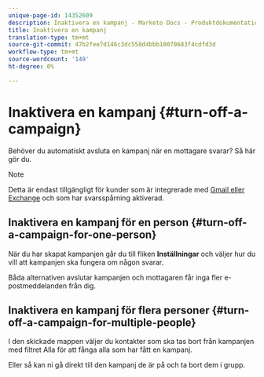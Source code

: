 ```yaml
---
unique-page-id: 14352609
description: Inaktivera en kampanj - Marketo Docs - Produktdokumentation
title: Inaktivera en kampanj
translation-type: tm+mt
source-git-commit: 47b2fee7d146c3dc558d4bbb10070683f4cdfd3d
workflow-type: tm+mt
source-wordcount: '149'
ht-degree: 0%

---
```



# Inaktivera en kampanj {#turn-off-a-campaign}

Behöver du automatiskt avsluta en kampanj när en mottagare svarar? Så här gör du.

>[!NOTE]
>
>Detta är endast tillgängligt för kunder som är integrerade med [Gmail eller Exchange](https://toutapp.com/next#settings/email-tracking) och som har svarsspårning aktiverad.

## Inaktivera en kampanj för en person {#turn-off-a-campaign-for-one-person}

När du har skapat kampanjen går du till fliken **Inställningar** och väljer hur du vill att kampanjen ska fungera om någon svarar.

Båda alternativen avslutar kampanjen och mottagaren får inga fler e-postmeddelanden från dig.

## Inaktivera en kampanj för flera personer {#turn-off-a-campaign-for-multiple-people}

I den skickade mappen väljer du kontakter som ska tas bort från kampanjen med filtret Alla för att fånga alla som har fått en kampanj.

Eller så kan ni gå direkt till den kampanj de är på och ta bort dem i grupp.
